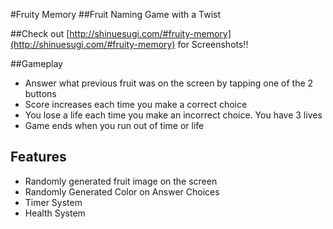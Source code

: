#Fruity Memory
##Fruit Naming Game with a Twist

##Check out [http://shinuesugi.com/#fruity-memory](http://shinuesugi.com/#fruity-memory) for Screenshots!!

##Gameplay
* Answer what previous fruit was on the screen by tapping one of the 2 buttons
* Score increases each time you make a correct choice
* You lose a life each time you make an incorrect choice. You have 3 lives
* Game ends when you run out of time or life

## Features
* Randomly generated fruit image on the screen
* Randomly Generated Color on Answer Choices
* Timer System
* Health System